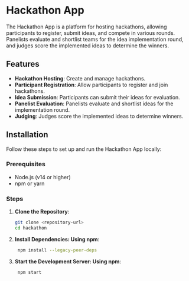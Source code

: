 # Hackathon App

The Hackathon App is a platform for hosting hackathons, allowing participants to register, submit ideas, and compete in various rounds. Panelists evaluate and shortlist teams for the idea implementation round, and judges score the implemented ideas to determine the winners.

## Features

- **Hackathon Hosting**: Create and manage hackathons.
- **Participant Registration**: Allow participants to register and join hackathons.
- **Idea Submission**: Participants can submit their ideas for evaluation.
- **Panelist Evaluation**: Panelists evaluate and shortlist ideas for the implementation round.
- **Judging**: Judges score the implemented ideas to determine winners.

## Installation

Follow these steps to set up and run the Hackathon App locally:

### Prerequisites

- Node.js (v14 or higher)
- npm or yarn

### Steps

1. **Clone the Repository**:
   ```sh
   git clone <repository-url>
   cd hackathon
2. **Install Dependencies: Using npm**:
   ```sh
    npm install --legacy-peer-deps
3. **Start the Development Server: Using npm**:
   ```sh
    npm start
